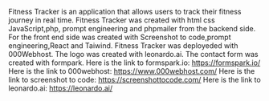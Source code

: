 Fitness Tracker is an application that allows users to
track their fitness journey in real time.
Fitness Tracker was created 
with html css JavaScript,php, prompt engineering and phpmailer from the backend side.
For the front end side was created with Screenshot to code,prompt engineering,React and Taiwind.
Fitness Tracker was deployeded with 000Webhost.
The logo was created with
leonardo.ai.
The contact form was created with formpark.
Here is the link to formspark.io: 
https://formspark.io/ 
Here is the link to 000webhost:
https://www.000webhost.com/
Here is the link to screenshot to code: https://screenshottocode.com/
Here is the link to leonardo.ai:
https://leonardo.ai/
